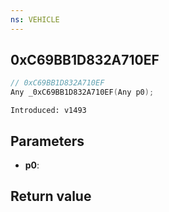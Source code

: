 ```yaml
---
ns: VEHICLE
---
```

## 0xC69BB1D832A710EF

```c
// 0xC69BB1D832A710EF
Any _0xC69BB1D832A710EF(Any p0);
```

```
Introduced: v1493
```

## Parameters
* **p0**:

## Return value
